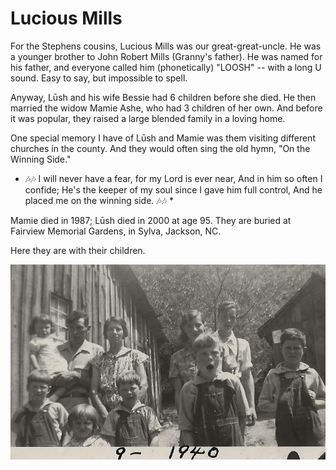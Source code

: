 
# Lucious Mills

For the Stephens cousins, Lucious Mills was our great-great-uncle. He was a younger brother to John Robert Mills (Granny's father). He was named for his father, and everyone called him (phonetically) "LOOSH" -- with a long U sound. Easy to say, but impossible to spell.

Anyway, Lūsh and his wife Bessie had 6 children before she died. He then married the widow Mamie Ashe, who had 3 children of her own. And before it was popular, they raised a large blended family in a loving home.

One special memory I have of Lūsh and Mamie was them visiting different churches in the county. And they would often sing the old hymn, "On the Winning Side."

* 🎶🎶
I will never have a fear, for my Lord is ever near,
And in him so often I confide;
He's the keeper of my soul since I gave him full control,
And he placed me on the winning side.
🎶🎶 * 

Mamie died in 1987; Lūsh died in 2000 at age 95. They are buried at Fairview Memorial Gardens, in Sylva, Jackson, NC.

Here they are with their children.

![Lucious Mills Family!](../media/MILLS-Lucious-Family.png "Lucious and Mamie Mills Family")

